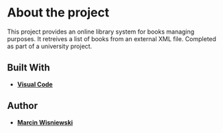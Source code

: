 # About the project

This project provides an online library system for books managing purposes. It retreives a list of books from an external XML file. Completed  as part of a university project. 

## Built With

* [**Visual Code**](https://code.visualstudio.com/)

## Author

* [**Marcin Wisniewski**](https://github.com/ma-rc-in)

